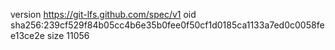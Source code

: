 version https://git-lfs.github.com/spec/v1
oid sha256:239cf529f84b05cc4b6e35b0fee0f50cf1d0185ca1133a7ed0c0058fee13ce2e
size 11056
